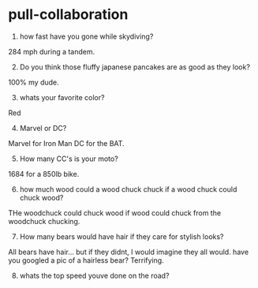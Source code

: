 # pull-collaboration

1. how fast have you gone while skydiving?

284 mph during a tandem.

2. Do you think those fluffy japanese pancakes are as good as they look?

100% my dude.

3. whats your favorite color?

Red

4. Marvel or DC?

Marvel for Iron Man DC for the BAT.

5. How many CC's is your moto?

1684 for a 850lb bike.

6. how much wood could a wood chuck chuck if a wood chuck could chuck wood?
   
THe woodchuck could chuck wood if wood could chuck from the woodchuck chucking.

7. How many bears would have hair if they care for stylish looks?

All bears have hair... but if they didnt, I would imagine they all would. have you googled a pic of a hairless bear? Terrifying.

8. whats the top speed youve done on the road?

